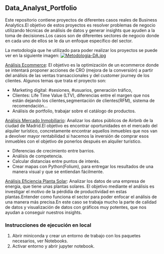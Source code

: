 ## Data_Analyst_Portfolio

Este repositorio contiene proyectos de diferentes casos reales de Business Analytics.El objetivo de estos proyectos es resolver problemas de negocio utilizando técnicas de análisis de datos y generar insights que ayuden a la toma de decisiones.Los casos son de diferentes sectores de negocio donde en cada uno de ellos se le da un enfoque específico del sector.

La metodologia que he utilizado para poder realizar los proyectos se puede ver en la siguiente imagen:
[![Metodologia-DA.jpg](https://i.postimg.cc/y6fgG9J4/Metodologia-DA.jpg)](https://postimg.cc/9z7QRDtJ)

[Análisis Ecommerce](https://github.com/MariusBD/Data_Analyst_Portfolio/tree/main/Analisis-Ecommerce): El objetivo es la optimización de un ecommerce donde se intentará proponer acciones de CRO (mejora de la conversión) a partir del análisis de las ventas transaccionales y del customer journey de los clientes. Algunos temas que trata el proyecto son:
- Marketing digital: #sesiones, #usuarios, generación tráfico,
- Clientes: Life Time Value (LTV), diferencias entre el margen que nos están dejando los clientes,segmentación de clientes(RFM), sistema de recomendación...
- Análisis de portfolio, trabajar sobre el catálogo de  productos.
  
[Análisis Mercado Inmobiliario](https://github.com/MariusBD/Data_Analyst_Portfolio/tree/main/Analisis-Mercado-Immobiliario/Notebooks): Analizar los datos públicos de Airbnb de la ciudad de Madrid.El objetivo es encontrar oportunidades en el mercado del alquiler turístico, concretamente encontrar aquellos inmuebles que nos van a devolver mayor rentabilidad si hacemos la inversión de comprar esos inmuebles con el objetivo de ponerlos después en alquiler turístico.
- Diferencias de crecimiento entre barrios.
- Análisis de competencia.
- Calcular distancias entre puntos de interés.
- Crear mapas con Python(Folium), para entregar los resultados de una manera visual y que se entiendan fácilmente.

[Análisis Eficiencia Planta Solar](https://github.com/MariusBD/Data_Analyst_Portfolio/tree/main/Analisis-Eficiencia-en-Planta-Solar/Notebooks): Analizar los datos de una empresa de energia, que tiene unas plantas solares. El objetivo mediante el análisis es investigar el motivo de la pérdidia de productividad en estas plantas.Entender como funciona el sector para poder enfocar el análisis de una manera más precisa.En este caso se trabaja mucho la parte de calidad de datos y visualización de datos con gráficos muy potentes, que nos ayudan a conseguir nuestros insights.


### Instrucciones de ejecución en local
1. Abrir miniconda y crear un entorno de trabajo con los paquetes necesarios, ver Notebooks.
2. Activar entorno y abrir jupyter notebook.


